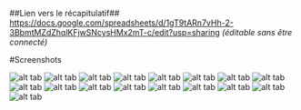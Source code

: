 ##Lien vers le récapitulatif##
https://docs.google.com/spreadsheets/d/1gT9tARn7vHh-2-3BbmtMZdZhqlKFjwSNcysHMx2mT-c/edit?usp=sharing *(éditable sans être connecté)*

#Screenshots

![alt tab](https://cloud.githubusercontent.com/assets/17317049/25338509/c33fa492-28ff-11e7-92d6-3cff9874151d.png)
![alt tab](https://cloud.githubusercontent.com/assets/17317049/25337838/a7e2ee72-28fd-11e7-9f8e-b9a141c6e01a.png)
![alt tab](https://cloud.githubusercontent.com/assets/17317049/25337840/a7e3d18e-28fd-11e7-8134-6b4e91801674.png)
![alt tab](https://cloud.githubusercontent.com/assets/17317049/25337839/a7e2f62e-28fd-11e7-806c-c375b49c69ad.png)
![alt tab](https://cloud.githubusercontent.com/assets/17317049/25337842/a7e66764-28fd-11e7-8803-ba2704eaffc1.png)
![alt tab](https://cloud.githubusercontent.com/assets/17317049/25337843/a7ebdfe6-28fd-11e7-9b09-e99f87dea3ad.png)
![alt tab](https://cloud.githubusercontent.com/assets/17317049/25337841/a7e40122-28fd-11e7-8962-c4460d0461ee.png)
![alt tab](https://cloud.githubusercontent.com/assets/17317049/25337845/a7f4400a-28fd-11e7-9b97-710d7493c1bf.png)
![alt tab](https://cloud.githubusercontent.com/assets/17317049/25337846/a7f4d7b8-28fd-11e7-8cf9-6ad917caac04.png)
![alt tab](https://cloud.githubusercontent.com/assets/17317049/25337847/a7f78972-28fd-11e7-898b-02e47a5f73b4.png)
![alt tab](https://cloud.githubusercontent.com/assets/17317049/25337848/a7f83d0e-28fd-11e7-8051-16eb1e41b00b.png)
![alt tab](https://cloud.githubusercontent.com/assets/17317049/25337849/a7fccbd0-28fd-11e7-9921-0e2e92e57670.png)
![alt tab](https://cloud.githubusercontent.com/assets/17317049/25337850/a804761e-28fd-11e7-9dd0-5a5cca65e313.png)
![alt tab](https://cloud.githubusercontent.com/assets/17317049/25337851/a804dece-28fd-11e7-8e32-7128889fc14e.png)
![alt tab](https://cloud.githubusercontent.com/assets/17317049/25337855/a80f0818-28fd-11e7-8419-56f3b82f377c.png)
![alt tab](https://cloud.githubusercontent.com/assets/17317049/25337852/a808127e-28fd-11e7-81b8-46ea7ef21d49.png)
![alt tab](https://cloud.githubusercontent.com/assets/17317049/25337853/a80910c0-28fd-11e7-9e72-c8ac2c18a9ba.png)
